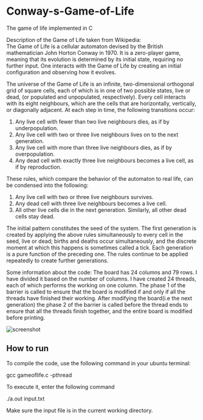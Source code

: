 # Conway-s-Game-of-Life

The game of life implemented in C 

Description of the Game of Life taken from Wikipedia: \
The Game of Life is a cellular automaton devised by the British mathematician John Horton Conway in 1970. It is a zero-player game, meaning that its evolution is determined by its initial state, requiring no further input. One interacts with the Game of Life by creating an initial configuration and observing how it evolves. 

The universe of the Game of Life is an infinite, two-dimensional orthogonal grid of square cells, each of which is in one of two possible states, live or dead, (or populated and unpopulated, respectively). Every cell interacts with its eight neighbours, which are the cells that are horizontally, vertically, or diagonally adjacent. At each step in time, the following transitions occur:

1. Any live cell with fewer than two live neighbours dies, as if by underpopulation.
2. Any live cell with two or three live neighbours lives on to the next generation.
3. Any live cell with more than three live neighbours dies, as if by overpopulation.
4. Any dead cell with exactly three live neighbours becomes a live cell, as if by reproduction.


These rules, which compare the behavior of the automaton to real life, can be condensed into the following:

1. Any live cell with two or three live neighbours survives.
2. Any dead cell with three live neighbours becomes a live cell.
3. All other live cells die in the next generation. Similarly, all other dead cells stay dead.

The initial pattern constitutes the seed of the system. The first generation is created by applying the above rules simultaneously to every cell in the seed, live or dead; births and deaths occur simultaneously, and the discrete moment at which this happens is sometimes called a tick. Each generation is a pure function of the preceding one. The rules continue to be applied repeatedly to create further generations.

Some information about the code:
The board has 24 columns and 79 rows. I have divided it based on the number of columns. I have created 24 threads, each of which performs the working on one column. The phase 1 of the barrier is called to ensure that the board is modified if and only if all the threads have finished their working. After modifying the board(i.e the next generation) the phase 2 of the barrier is called before the thread ends to ensure that all the threads finish together, and the entire board is modified before printing.

![screenshot](https://user-images.githubusercontent.com/68819501/121777565-40fbf680-cbac-11eb-923d-7f57e0e50adc.PNG)

## How to run 

To compile the code, use the following command in your ubuntu terminal:

gcc gameoflife.c -pthread

To execute it, enter the following command

./a.out input.txt

Make sure the input file is in the current working directory.


